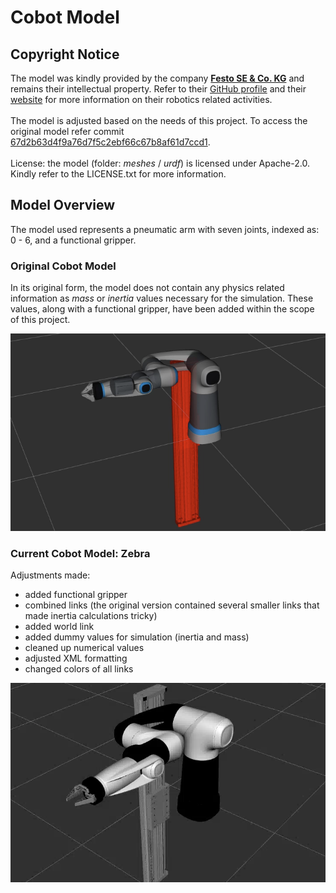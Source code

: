 # Cobot Model

## Copyright Notice
The model was kindly provided by the company [**Festo SE & Co. KG**](https://www.festo.com/) and remains their intellectual property. Refer to their [GitHub profile](https://github.com/Festo-se) and their [website](https://www.festo.com/de/en/e/about-festo/blog/robotics-id_9229-1153/) for more information on their robotics related activities.
<br/>
<br/>
The model is adjusted based on the needs of this project. To access the original model refer commit [67d2b63d4f9a76d7f5c2ebf66c67b8af61d7ccd1](https://github.com/robgineer/artbot/commit/67d2b63d4f9a76d7f5c2ebf66c67b8af61d7ccd1).
<br/>
<br/>
License: the model (folder: *meshes* / *urdf*) is licensed under Apache-2.0. Kindly refer to the LICENSE.txt for more information.

## Model Overview

The model used represents a pneumatic arm with seven joints, indexed as: 0 - 6, and a functional gripper. <br/>

### Original Cobot Model

In its original form, the model does not contain any physics related information as *mass* or *inertia* values necessary for the simulation. These values, along with a functional gripper, have been added within the scope of this project.
<br/>

![Original Cobot Model](img/festo_cobot_original.png)


### Current Cobot Model: Zebra

Adjustments made:
* added functional gripper
* combined links (the original version contained several smaller links that made inertia calculations tricky)
* added world link
* added dummy values for simulation (inertia and mass)
* cleaned up numerical values
* adjusted XML formatting
* changed colors of all links


![Latest Cobot Model](img/festo_cobot_zebra.png)

